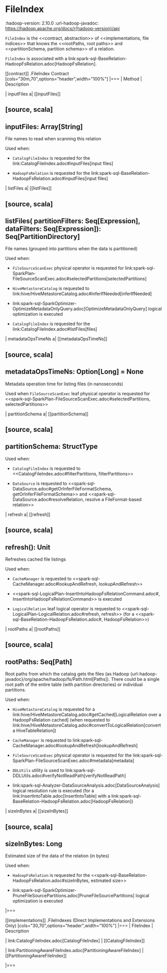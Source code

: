# FileIndex

:hadoop-version: 2.10.0
:url-hadoop-javadoc: https://hadoop.apache.org/docs/r{hadoop-version}/api

`FileIndex` is the <<contract, abstraction>> of <<implementations, file indices>> that knows the <<rootPaths, root paths>> and <<partitionSchema, partition schema>> of a relation.

`FileIndex` is associated with a link:spark-sql-BaseRelation-HadoopFsRelation.adoc[HadoopFsRelation].

[[contract]]
.FileIndex Contract
[cols="30m,70",options="header",width="100%"]
|===
| Method
| Description

| inputFiles
a| [[inputFiles]]

[source, scala]
----
inputFiles: Array[String]
----

File names to read when scanning this relation

Used when:

* `CatalogFileIndex` is requested for the link:CatalogFileIndex.adoc#inputFiles[input files]

* `HadoopFsRelation` is requested for the link:spark-sql-BaseRelation-HadoopFsRelation.adoc#inputFiles[input files]

| listFiles
a| [[listFiles]]

[source, scala]
----
listFiles(
  partitionFilters: Seq[Expression],
  dataFilters: Seq[Expression]): Seq[PartitionDirectory]
----

File names (grouped into partitions when the data is partitioned)

Used when:

* `FileSourceScanExec` physical operator is requested for link:spark-sql-SparkPlan-FileSourceScanExec.adoc#selectedPartitions[selectedPartitions]

* `HiveMetastoreCatalog` is requested to link:hive/HiveMetastoreCatalog.adoc#inferIfNeeded[inferIfNeeded]

* link:spark-sql-SparkOptimizer-OptimizeMetadataOnlyQuery.adoc[OptimizeMetadataOnlyQuery] logical optimization is executed

* `CatalogFileIndex` is requested for the link:CatalogFileIndex.adoc#listFiles[files]

| metadataOpsTimeNs
a| [[metadataOpsTimeNs]]

[source, scala]
----
metadataOpsTimeNs: Option[Long] = None
----

Metadata operation time for listing files (in nanoseconds)

Used when `FileSourceScanExec` leaf physical operator is requested for <<spark-sql-SparkPlan-FileSourceScanExec.adoc#selectedPartitions, selectedPartitions>>

| partitionSchema
a| [[partitionSchema]]

[source, scala]
----
partitionSchema: StructType
----

Used when:

* `CatalogFileIndex` is requested to <<CatalogFileIndex.adoc#filterPartitions, filterPartitions>>

* `DataSource` is requested to <<spark-sql-DataSource.adoc#getOrInferFileFormatSchema, getOrInferFileFormatSchema>> and <<spark-sql-DataSource.adoc#resolveRelation, resolve a FileFormat-based relation>>

| refresh
a| [[refresh]]

[source, scala]
----
refresh(): Unit
----

Refreshes cached file listings

Used when:

* `CacheManager` is requested to <<spark-sql-CacheManager.adoc#lookupAndRefresh, lookupAndRefresh>>

* <<spark-sql-LogicalPlan-InsertIntoHadoopFsRelationCommand.adoc#, InsertIntoHadoopFsRelationCommand>> is executed

* `LogicalRelation` leaf logical operator is requested to <<spark-sql-LogicalPlan-LogicalRelation.adoc#refresh, refresh>> (for a <<spark-sql-BaseRelation-HadoopFsRelation.adoc#, HadoopFsRelation>>)

| rootPaths
a| [[rootPaths]]

[source, scala]
----
rootPaths: Seq[Path]
----

Root paths from which the catalog gets the files (as Hadoop {url-hadoop-javadoc}/org/apache/hadoop/fs/Path.html[Paths]). There could be a single root path of the entire table (with partition directories) or individual partitions.

Used when:

* `HiveMetastoreCatalog` is requested for a link:hive/HiveMetastoreCatalog.adoc#getCached[LogicalRelation over a HadoopFsRelation cached] (when requested to link:hive/HiveMetastoreCatalog.adoc#convertToLogicalRelation[convert a HiveTableRelation])

* `CacheManager` is requested to link:spark-sql-CacheManager.adoc#lookupAndRefresh[lookupAndRefresh]

* `FileSourceScanExec` physical operator is requested for the link:spark-sql-SparkPlan-FileSourceScanExec.adoc#metadata[metadata]

* `DDLUtils` utility is used to link:spark-sql-DDLUtils.adoc#verifyNotReadPath[verifyNotReadPath]

* link:spark-sql-Analyzer-DataSourceAnalysis.adoc[DataSourceAnalysis] logical resolution rule is executed (for a link:InsertIntoTable.adoc[InsertIntoTable] with a link:spark-sql-BaseRelation-HadoopFsRelation.adoc[HadoopFsRelation])

| sizeInBytes
a| [[sizeInBytes]]

[source, scala]
----
sizeInBytes: Long
----

Estimated size of the data of the relation (in bytes)

Used when:

* `HadoopFsRelation` is requested for the <<spark-sql-BaseRelation-HadoopFsRelation.adoc#sizeInBytes, estimated size>>

* link:spark-sql-SparkOptimizer-PruneFileSourcePartitions.adoc[PruneFileSourcePartitions] logical optimization is executed

|===

[[implementations]]
.FileIndexes (Direct Implementations and Extensions Only)
[cols="30,70",options="header",width="100%"]
|===
| FileIndex
| Description

| link:CatalogFileIndex.adoc[CatalogFileIndex]
| [[CatalogFileIndex]]

| link:PartitioningAwareFileIndex.adoc[PartitioningAwareFileIndex]
| [[PartitioningAwareFileIndex]]

|===
